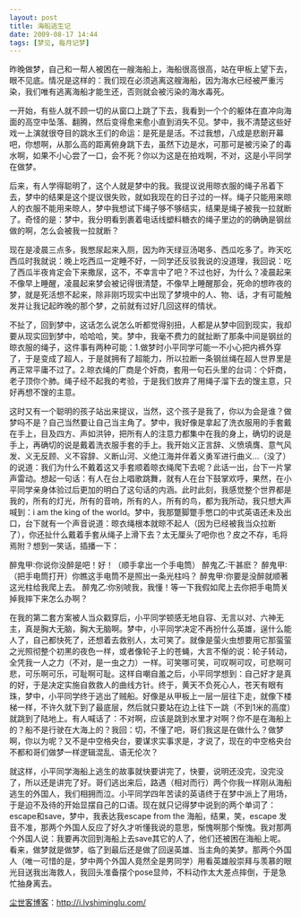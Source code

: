 ```yaml
---
layout: post
title: 海船逃生记
date: 2009-08-17 14:44
tags: [梦见, 每月记梦]
---
```

昨晚做梦，自己和一帮人被困在一艘海船上，海船很高很高，站在甲板上望下去，眼不见底。情况是这样的：我们现在必须逃离这艘海船，因为海水已经被严重污染，我们唯有逃离海船才能生还，否则就会被污染的海水毒死。

一开始，有些人就不顾一切的从窗口上跳了下去，我看到一个个的躯体在直冲向海面的高空中坠落、翻腾，然后变得愈来愈小直到消失不见。梦中，我不清楚这些好戏一上演就很夺目的跳水王们的命运：是死是是活。不过我想，八成是悲剧开幕吧，你想啊，从那么高的距离俯身跳下去，虽然下边是水，可那可是被污染了的毒水啊，如果不小心尝了一口，会不死？你以为这是在拍戏啊，不对，这是小平同学在做梦。

后来，有人学得聪明了，这个人就是梦中的我。我提议说用晾衣服的绳子吊着下去，梦中的结果是这个提议很失败，就如我现在的日子过的一样。绳子只能用来晾人的衣服不能用来晾人，梦中我想试下绳子够不够结实，结果是绳子被我一拉就断了。奇怪的是：梦中，我分明看到裹着电话线塑料糖衣的绳子里边的的确确是钢丝做的啊，怎么会被我一拉就断？

现在是凌晨三点多，我憋尿起来入厕，因为昨天绿豆汤喝多、西瓜吃多了。昨天吃西瓜时我就说：晚上吃西瓜一定睡不好，一同学还反驳我说的没道理，我回说：吃了西瓜半夜肯定会下来撒尿，这不，不幸言中了吧？不过也好，为什么？凌晨起来不像早上睡醒，凌晨起来梦会被记得很清楚，不像早上睡醒那会，死命的想昨夜的梦，就是死活想不起来，除非刚巧现实中出现了梦境中的人、物、话，才有可能触发并让我记起昨晚的那个梦，之前就有过好几回这样的情状。

不扯了，回到梦中，这话怎么说怎么听都觉得别扭，人都是从梦中回到现实，我却要从现实回到梦中，哈哈哈，笑。梦中，我毫不费力的就扯断了那条中间是钢丝的晾衣服的绳子，这件事有两种可能：1.做梦时小平同学可能一不小心把内裤外穿了，于是变成了超人，于是就拥有了超能力，所以拉断一条钢丝绳在超人世界里是再正常平庸不过了。2.晾衣绳的厂商是个奸商，套用一句石头里的台词：个奸商，老子顶你个肺。绳子经不起我的考验，于是我们放弃了用绳子溜下去的馊主意，只好再想不馊的主意。

这时又有一个聪明的孩子站出来提议，当然，这个孩子是我了，你以为会是谁？做梦吗不是？自己当然要让自己当主角了。梦中，我好像是拿起了洗衣服用的手套戴在手上，目及四方、声如洪钟，把所有人的注意力都集中在我的身上，确切的说是手上，再确切的说是戴着洗衣服手套的手上。我开始义正言辞、义愤填膺、意气风发、义无反顾、义不容辞、义断山河、义绝江海并伴着义勇军进行曲义...（没了）的说道：我们为什么不戴着这又手套顺着晾衣绳爬下去呢？此话一出，台下一片掌声雷动。想起一句话：有人在台上唱歌跳舞，就有人在台下鼓掌欢呼，果然，在小平同学亲身体验过后更加的明白了这句话的内涵。此时此刻，我感觉整个世界都是我的，所有的灯光，所有的音响，所有的人，所有的鸟，都为我所动，我只想大声喊到：i am the king of the world。梦中，我那蹩脚蹩手憋口的中式英语还未及出口，台下就有一个声音说道：晾衣绳根本就晾不起人（因为已经被我当众拉断了），你还扯什么戴着手套从绳子上滑下去？太无厘头了吧你也？皮之不存，毛将焉附？想到一笑话，插播一下：

醉鬼甲∶你说你没醉是吧！好！（顺手拿出一个手电筒）
醉鬼乙∶干甚麽？
醉鬼甲∶（把手电筒打开）你瞧这手电筒不是照出一条光柱吗？
醉鬼甲∶你要是没醉就顺著这光柱给我爬上去。
醉鬼乙∶你别唬我，我懂！等一下我假如爬上去你把手电筒关掉我摔下来怎么办啊？

在我的第二套方案被人当众戳穿后，小平同学顿感无地自容、无言以对、六神无主，真是胸大无脑，胸大无脑啊。梦中，小平同学决定不再扮什么英雄，逞什么能人了，自己都快死了，还想着去救别人，太可笑了。就像是萤火虫想要用它那萤萤之光照彻整个初黑的夜色一样，或者像轮子上的苍蝇，大言不惭的说：轮子转动，全凭我一人之力（不对，是一虫之力）一样。可笑哪可笑，可叹啊可叹，可悲啊可悲，可乐啊可乐，可耻啊可耻。这样自嘲自羞之后，小平同学想到：自己好才是真的好，于是决定实施自救救人的曲线方针。终于，黄天不负死心人，苍天有眼有珠，梦中，小平同学终于逃出了贼船。好像是从甲板上一层一层往下走，就像下楼梯一样，不许久就下到了最底层，然后就只要站在边上往下一跳（不到1米的高度）就跳到了陆地上。有人喊话了：不对啊，应该是跳到水里才对啊？你不是在海船上的？船不是行驶在大海上的？我回：切，不懂了吧，哥们我这是在做什么？做梦啊，你以为呢？又不是中空格央台，要谋求实事求是，才说了，现在的中空格央台不都和哥们做梦一样逻辑混乱、语无伦次？

就这样，小平同学海船上逃生的故事就快要讲完了，快要，说明还没完，没完没了，所以还是讲完了好。哥们逃出来后，路遇（相对而行）两个你我一样刚从海船逃生的外国人，我们相拥而泣。小平同学四年苦读的英语终于在梦中派上了用场，于是迫不及待的开始显摆自己的口语。现在就只记得梦中说到的两个单词了：escape和save，梦中，我表达我escape from the 海船，结果，笑，escape 发音不准，那两个外国人反应了好久才听懂我说的意思，惭愧啊那个惭愧。我对那两个外国人说：我要再次回到海船上去save其它的人了，他们还被困在海船上呢。看来，做梦就是做梦，临了到最后还是做了回逞英雄、当主角的美梦。那两个外国人（唯一可惜的是，梦中两个外国人竟然全是男同学）用看英雄般崇拜与羡慕的眼光目送我出海救人，我回头准备摆个pose显帅，不料动作太大差点摔倒，于是急忙抽身离去。

<a href="http://i.lvshiminglu.com/">尘世客博客</a>：<a href="http://i.lvshiminglu.com/">http://i.lvshiminglu.com/</a>

